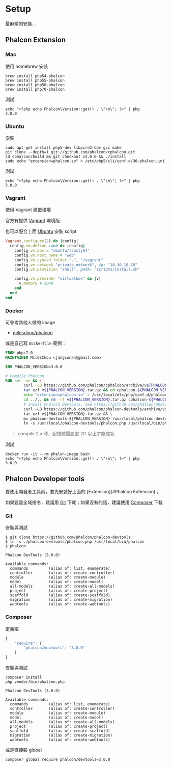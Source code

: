 # Setup

最麻煩的安裝...

## Phalcon Extension

### Mac

使用 homebrew 安裝

    brew install php54-phalcon
    brew install php55-phalcon
    brew install php56-phalcon
    brew install php70-phalcon

測試

    echo "<?php echo Phalcon\Version::get() . \"\n\"; ?>" | php
    3.0.0

### Ubuntu

安裝

    sudo apt-get install php5-dev libpcre3-dev gcc make
    git clone --depth=1 git://github.com/phalcon/cphalcon.git
    cd cphalcon/build && git checkout v3.0.0 && ./install
    sudo echo "extension=phalcon.so" > /etc/php5/cli/conf.d/30-phalcon.ini

測試

    echo "<?php echo Phalcon\Version::get() . \"\n\"; ?>" | php
    3.0.0

### Vagrant

使用 Vagrant 建置環境

官方有提供 [Vagrant](https://github.com/phalcon/vagrant) 環境版

也可以配合上面 [Ubuntu](#Ubuntu) 安裝 script

```ruby
Vagrant.configure(2) do |config|
  config.vm.define :web do |config|
    config.vm.box = "ubuntu/trusty64"
    config.vm.host_name = "web"
    config.vm.synced_folder ".", "/vagrant"
    config.vm.network "private_network", ip: "10.10.10.10"
    config.vm.provision "shell", path: "scripts/install.sh"

    config.vm.provider "virtualbox" do |v|
      v.memory = 2048
    end
  end
end
```

### Docker

可參考其他人做的 image

* [mileschou/phalcon](https://hub.docker.com/r/mileschou/phalcon/)

或是自己寫 `Dockerfile` 範例：

```dockerfile
FROM php:7.0
MAINTAINER MilesChou <jangconan@gmail.com>

ENV PHALCON_VERSION=3.0.0

# Compile Phalcon
RUN set -xe && \
        curl -LO https://github.com/phalcon/cphalcon/archive/v${PHALCON_VERSION}.tar.gz && \
        tar xzf v${PHALCON_VERSION}.tar.gz && cd cphalcon-${PHALCON_VERSION}/build && ./install && \
        echo "extension=phalcon.so" > /usr/local/etc/php/conf.d/phalcon.ini && \
        cd ../.. && rm -rf v${PHALCON_VERSION}.tar.gz cphalcon-${PHALCON_VERSION} && \
        # Insall Phalcon Devtools, see https://github.com/phalcon/phalcon-devtools/
        curl -LO https://github.com/phalcon/phalcon-devtools/archive/v${PHALCON_VERSION}.tar.gz && \
        tar xzf v${PHALCON_VERSION}.tar.gz && \
        mv phalcon-devtools-${PHALCON_VERSION} /usr/local/phalcon-devtools && \
        ln -s /usr/local/phalcon-devtools/phalcon.php /usr/local/bin/phalcon

```

> compile 2.x 時，記憶體需設定 2G 以上才能成功

測試

    docker run -it --rm phalon-image bash
    echo "<?php echo Phalcon\Version::get() . \"\n\"; ?>" | php
    3.0.0

## Phalcon Developer tools

要使用開發者工具前，要先安裝好上面的 [Extension](#Phalcon Extension) 。

如果要當全域指令，建議用 [Git](#Git) 下載；如果沒有的話，建議使用 [Composer](#Composer) 下載

### Git

安裝與測試

    $ git clone https://github.com/phalcon/phalcon-devtools
    $ ln -s ./phalcon-devtools/phalcon.php /usr/local/bin/phalcon
    $ phalcon

    Phalcon DevTools (3.0.0)

    Available commands:
      commands         (alias of: list, enumerate)
      controller       (alias of: create-controller)
      module           (alias of: create-module)
      model            (alias of: create-model)
      all-models       (alias of: create-all-models)
      project          (alias of: create-project)
      scaffold         (alias of: create-scaffold)
      migration        (alias of: create-migration)
      webtools         (alias of: create-webtools)

### Composer

定義檔

```javascript
{
    "require": {
        "phalcon/devtools": "3.0.0"
    }
}
```

安裝與測試

    composer install
    php vendor/bin/phalcon.php

    Phalcon DevTools (3.0.0)

    Available commands:
      commands         (alias of: list, enumerate)
      controller       (alias of: create-controller)
      module           (alias of: create-module)
      model            (alias of: create-model)
      all-models       (alias of: create-all-models)
      project          (alias of: create-project)
      scaffold         (alias of: create-scaffold)
      migration        (alias of: create-migration)
      webtools         (alias of: create-webtools)

或是直接裝 global

    composer global require phalcon/devtools=3.0.0

